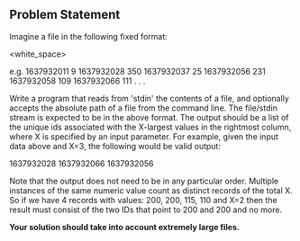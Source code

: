 ## Problem Statement

Imagine a file in the following fixed format:

<unique record identifier><white_space><numeric value>

e.g.
1637932011 9
1637932028 350
1637932037 25
1637932056 231
1637932058 109
1637932066 111
.
.
.

Write a program that reads from 'stdin' the contents of a file, and optionally accepts the
absolute path of a file from the command line. The file/stdin stream is expected to be in the
above format. The output should be a list of the unique ids associated with the X-largest
values in the rightmost column, where X is specified by an input parameter. For example,
given the input data above and X=3, the following would be valid output:

1637932028
1637932066
1637932056

Note that the output does not need to be in any particular order. Multiple instances of the
same numeric value count as distinct records of the total X. So if we have 4 records with
values: 200, 200, 115, 110 and X=2 then the result must consist of the two IDs that point to
200 and 200 and no more.

**Your solution should take into account extremely large files.**